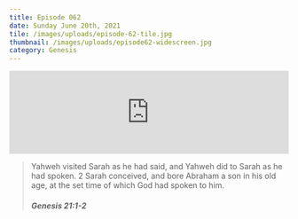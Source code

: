 ```yaml
---
title: Episode 062
date: Sunday June 20th, 2021
tile: /images/uploads/episode-62-tile.jpg
thumbnail: /images/uploads/episode62-widescreen.jpg
category: Genesis
---
```

<iframe title="0062 - Shadows of the Lord's sovereign care" allowtransparency="true" height="150" width="100%" style="border: none; min-width: min(100%, 430px);" scrolling="no" data-name="pb-iframe-player" src="https://www.podbean.com/player-v2/?i=6rux5-106bbd1-pb&from=pb6admin&share=1&download=1&rtl=0&fonts=Arial&skin=1&btn-skin=7"></iframe>

<!--StartFragment-->

> Yahweh visited Sarah as he had said, and Yahweh did to Sarah as he had spoken. 2 Sarah conceived, and bore Abraham a son in his old age, at the set time of which God had spoken to him.
>
> ##### Genesis 21:1-2

<!--EndFragment-->